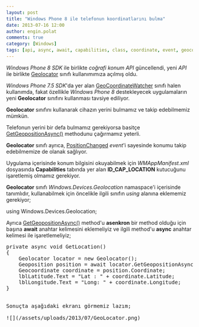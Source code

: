 ```yaml
---
layout: post
title: "Windows Phone 8 ile telefonun koordinatlarını bulma"
date: 2013-07-16 12:00
author: engin.polat
comments: true
category: [Windows]
tags: [api, async, await, capabilities, class, coordinate, event, geocoordinatewatcher, geolocation, geolocator, geoposition, getpositionasync, id_cap_location, latitude, longitude, positionchanged, sdk, windows phone, windowsphone, wmappmanifest, wp8]
---
```

*Windows Phone 8 SDK* ile birlikte *coğrafi konum API* güncellendi, yeni *API* ile birlikte <a href="http://msdn.microsoft.com/library/windows.devices.geolocation.geolocator" title="Geolocator class" target="_blank">Geolocator</a> sınıfı kullanımımıza açılmış oldu.

*Windows Phone 7.5 SDK*'da yer alan <a href="http://msdn.microsoft.com/library/system.device.location.geocoordinatewatcher" title="GeoCoordinateWatcher class" target="_blank">GeoCoordinateWatcher</a> sınıfı halen kullanımda, fakat özellikle *Windows Phone 8* destekleyecek uygulamaların yeni **Geolocator** sınıfını kullanması tavsiye ediliyor.

**Geolocator** sınıfını kullanarak cihazın yerini bulmamız ve takip edebilmemiz mümkün.

Telefonun yerini bir defa bulmamız gerekiyorsa basitçe <a href="http://msdn.microsoft.com/library/windows/apps/br225537.aspx" title="Geolocator.GetGeopositionAsync() method" target="_blank">GetGeopositionAsync()</a> methodunu çağırmamız yeterli.

**Geolocator** sınıfı ayrıca, <a href="http://msdn.microsoft.com/library/windows/apps/windows.devices.geolocation.geolocator.positionchanged" title="Geolocator.PositionChanged event" target="_blank">PositionChanged</a> *event*'i sayesinde konumu takip edebilmemize de olanak sağlıyor.

Uygulama içerisinde konum bilgisini okuyabilmek için *WMAppManifest.xml* dosyasında **Capabilities** tabında yer alan **ID_CAP_LOCATION** kutucuğunu işaretlemiş olmamız gerekiyor.

**Geolocator** sınıfı *Windows.Devices.Geolocation* namaspace'i içerisinde tanımlıdır, kullanabilmek için öncelikle ilgili sınıfın *using* alanına eklememiz gerekiyor;



using Windows.Devices.Geolocation;</pre>

Ayrıca <a href="http://msdn.microsoft.com/library/windows/apps/br225537.aspx" title="Geolocator.GetGeopositionAsync() method" target="_blank">GetGeopositionAsync()</a> method'u **asenkron** bir method olduğu için başına **await** anahtar kelimesini eklemeliyiz ve ilgili method'u **async** anahtar kelimesi ile işaretlemeliyiz;

<pre class="brush:csharp">private async void GetLocation()
{
    Geolocator locator = new Geolocator();
    Geoposition position = await locator.GetGeopositionAsync();
    Geocoordinate coordinate = position.Coordinate;
    lblLatitude.Text = "Lat : " + coordinate.Latitude;
    lblLongitude.Text = "Long: " + coordinate.Longitude;
}


Sonuçta aşağıdaki ekranı görmemiz lazım;

![](/assets/uploads/2013/07/GeoLocator.png)

